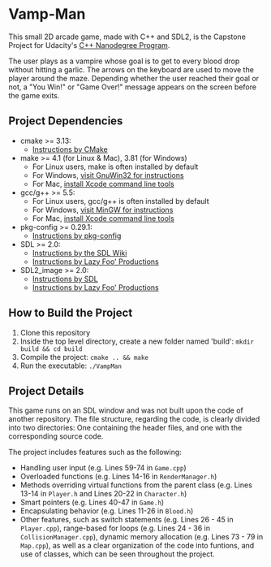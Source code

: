 # Vamp-Man

This small 2D arcade game, made with C++ and SDL2, is the Capstone Project for Udacity's [C++ Nanodegree Program](https://www.udacity.com/course/c-plus-plus-nanodegree--nd213).

The user plays as a vampire whose goal is to get to every blood drop without hitting a garlic. The arrows on the keyboard are used to move the player around the maze. Depending whether the user reached their goal or not, a "You Win!" or "Game Over!" message appears on the screen before the game exits.

## Project Dependencies

* cmake >= 3.13:
    * [Instructions by CMake](https://cmake.org/install/)
* make >= 4.1 (for Linux & Mac), 3.81 (for Windows)
    * For Linux users, make is often installed by default
    * For Windows, [visit GnuWin32 for instructions](http://gnuwin32.sourceforge.net/packages/make.htm)
    * For Mac, [install Xcode command line tools](https://developer.apple.com/xcode/features/)
* gcc/g++ >= 5.5:
    * For Linux users, gcc/g++ is often installed by default
    * For Windows, [visit MinGW for instructions](http://www.mingw.org/)
    * For Mac, [install Xcode command line tools](https://developer.apple.com/xcode/features/)
* pkg-config >= 0.29.1:
    * [Instructions by pkg-config](https://www.freedesktop.org/wiki/Software/pkg-config/)
* SDL >= 2.0:
    * [Instructions by the SDL Wiki](https://wiki.libsdl.org/Installation)
    * [Instructions by Lazy Foo' Productions](https://lazyfoo.net/tutorials/SDL/01_hello_SDL/index.php)
* SDL2_image >= 2.0:
    * [Instructions by SDL](https://www.libsdl.org/projects/SDL_image/)
    * [Instructions by Lazy Foo' Productions](https://lazyfoo.net/tutorials/SDL/06_extension_libraries_and_loading_other_image_formats/index.php)

## How to Build the Project

1. Clone this repository
2. Inside the top level directory, create a new folder named 'build': `mkdir build && cd build`
3. Compile the project: `cmake .. && make`
4. Run the executable: `./VampMan`

## Project Details

This game runs on an SDL window and was not built upon the code of another repository. The file structure, regarding the code, is clearly divided into two directories: One containing the header files, and one with the corresponding source code.

The project includes features such as the following:
* Handling user input (e.g. Lines 59-74 in `Game.cpp`)
* Overloaded functions (e.g. Lines 14-16 in `RenderManager.h`)
* Methods overriding virtual functions from the parent class (e.g. Lines 13-14 in `Player.h` and Lines 20-22 in `Character.h`)
* Smart pointers (e.g. Lines 40-47 in `Game.h`)
* Encapsulating behavior (e.g. Lines 11-26 in `Blood.h`)
* Other features, such as switch statements (e.g. Lines 26 - 45 in `Player.cpp`), range-based for loops (e.g. Lines 24 - 36 in `CollisionManager.cpp`), dynamic memory allocation (e.g. Lines 73 - 79 in `Map.cpp`), as well as a clear organization of the code into funtions, and use of classes, which can be seen throughout the project.
